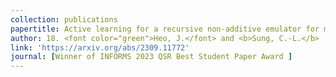 ```yaml
---
collection: publications
papertitle: Active learning for a recursive non-additive emulator for multi-fidelity computer experiments
author: 18. <font color="green">Heo, J.</font> and <b>Sung, C.-L.</b> (2023+)
link: 'https://arxiv.org/abs/2309.11772'
journal: [Winner of INFORMS 2023 QSR Best Student Paper Award ]
---
```

